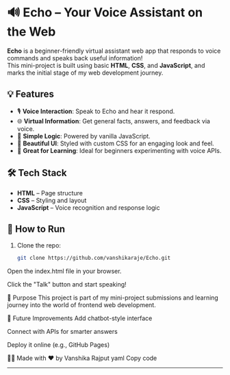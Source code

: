 

# 🔊 Echo – Your Voice Assistant on the Web

**Echo** is a beginner-friendly virtual assistant web app that responds to voice commands and speaks back useful information!  
This mini-project is built using basic **HTML**, **CSS**, and **JavaScript**, and marks the initial stage of my web development journey.

## 💡 Features
- 🎙️ **Voice Interaction**: Speak to Echo and hear it respond.
- 🌐 **Virtual Information**: Get general facts, answers, and feedback via voice.
- 🧠 **Simple Logic**: Powered by vanilla JavaScript.
- 🎨 **Beautiful UI**: Styled with custom CSS for an engaging look and feel.
- 🧪 **Great for Learning**: Ideal for beginners experimenting with voice APIs.

## 🛠️ Tech Stack
- **HTML** – Page structure  
- **CSS** – Styling and layout  
- **JavaScript** – Voice recognition and response logic 

## 🚀 How to Run
1. Clone the repo:
   ```bash
   git clone https://github.com/vanshikaraje/Echo.git
Open the index.html file in your browser.

Click the "Talk" button and start speaking!

🎯 Purpose
This project is part of my mini-project submissions and learning journey into the world of frontend web development.

📌 Future Improvements
Add chatbot-style interface

Connect with APIs for smarter answers

Deploy it online (e.g., GitHub Pages)

🙋‍♀️ Made with ❤️ by Vanshika Rajput
yaml
Copy code

----
